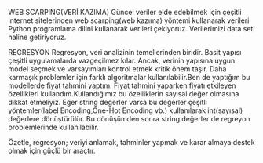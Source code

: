 WEB SCARPING(VERİ KAZIMA)
Güncel veriler elde edebilmek için çeşitli internet sitelerinden web scarping(web kazıma) yöntemi kullanarak verileri Python programlama dilini kullanarak verileri çekiyoruz.
Verilerimizi data seti haline getiriyoruz.

REGRESYON
Regresyon, veri analizinin temellerinden biridir. Basit yapısı çeşitli uygulamalarda vazgeçilmez kılar. Ancak, verinin yapısına uygun model seçmek ve varsayımları kontrol etmek kritik önem taşır. Daha karmaşık problemler için farklı algoritmalar kullanılabilir.Ben de yaptığım bu modellerde fiyat tahmini yaptım. Fiyat tahmini yaparken fiyatı etkileyen özellikleri kullandım.Kullandığımız bu özelliklerin sayısal değer olmasına dikkat etmeliyiz. Eğer string değerler varsa bu değerler çeşitli yöntemler(label Encoding,One-Hot Encoding vb.) kullanılarak int(sayısal) değerlere dönüştürülür. Bu dönüşümden sonra string değerler de regreyon problemlerinde kullanılabilir.

Özetle, regresyon; veriyi anlamak, tahminler yapmak ve karar almaya destek olmak için güçlü bir araçtır.


